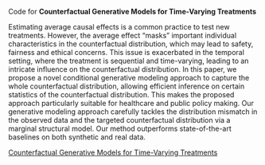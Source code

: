 Code for **Counterfactual Generative Models for Time-Varying Treatments**


Estimating average causal effects is a common practice to test new treatments. However,
the average effect “masks” important individual characteristics in the counterfactual distribution, which may lead to safety, fairness and ethical concerns. This issue is exacerbated
in the temporal setting, where the treatment is sequential and time-varying, leading to an
intricate influence on the counterfactual distribution. In this paper, we propose a novel
conditional generative modeling approach to capture the whole counterfactual distribution,
allowing efficient inference on certain statistics of the counterfactual distribution. This
makes the proposed approach particularly suitable for healthcare and public policy making.
Our generative modeling approach carefully tackles the distribution mismatch in the
observed data and the targeted counterfactual distribution via a marginal structural model.
Our method outperforms state-of-the-art baselines on both synthetic and real data.

[Counterfactual Generative Models for Time-Varying Treatments](https://arxiv.org/pdf/2305.15742.pdf)
